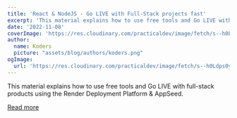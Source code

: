 ```yaml
---
title: 'React & NodeJS - Go LIVE with Full-Stack projects fast'
excerpt: 'This material explains how to use free tools and Go LIVE with full-stack products using the Render Deployment Platform & AppSeed. '
date: '2022-11-08'
coverImage: 'https://res.cloudinary.com/practicaldev/image/fetch/s--h0Ldps0y--/c_imagga_scale,f_auto,fl_progressive,h_420,q_auto,w_1000/https://dev-to-uploads.s3.amazonaws.com/uploads/articles/iuugi9p1eij8uog9fz95.jpg'
author:
  name: Koders
  picture: "assets/blog/authors/koders.png"
ogImage:
  url: 'https://res.cloudinary.com/practicaldev/image/fetch/s--h0Ldps0y--/c_imagga_scale,f_auto,fl_progressive,h_420,q_auto,w_1000/https://dev-to-uploads.s3.amazonaws.com/uploads/articles/iuugi9p1eij8uog9fz95.jpg'
---
```


This material explains how to use free tools and Go LIVE with full-stack products using the Render Deployment Platform & AppSeed. 

[Read more](https://dev.to/sm0ke/react-nodejs-go-live-with-full-stack-projects-fast-j0h)
